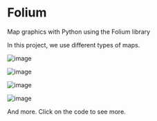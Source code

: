 # Folium
Map graphics with Python using the Folium library

In this project, we use different types of maps.

![image](https://github.com/nepomucenoc/Folium/assets/72771264/c694d940-a9c4-476a-bcd0-d66487940e24)

![image](https://github.com/nepomucenoc/Folium/assets/72771264/e025a554-909a-48bd-962b-42830bb01837)

![image](https://github.com/nepomucenoc/Folium/assets/72771264/0c071e92-7116-4070-a515-034121f1e253)

![image](https://github.com/nepomucenoc/Folium/assets/72771264/83c0de48-1cbe-4815-8c51-65b87aa4cab2)

And more. Click on the code to see more.
